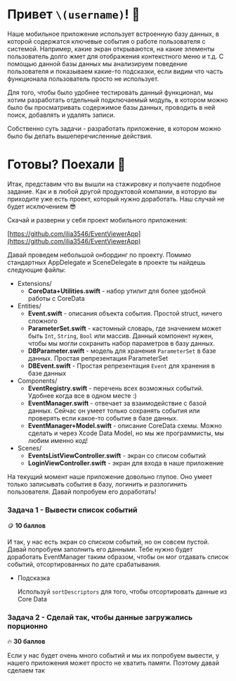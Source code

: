 # Привет `\(username)`! 👋

Наше мобильное приложение использует встроенную базу данных, в которой содержатся ключевые события о работе пользователя с системой. Например, какие экран открываются, на какие элементы пользователь долго жмет для отображения контекстного меню и т.д. С помощью данной базы данных мы анализируем поведение пользователя и показываем какие-то подсказки, если видим что часть функционала пользователь просто не использует.

Для того, чтобы было удобнее тестировать данный функционал, мы хотим разработать отдельный подключаемый модуль, в котором можно было бы просматривать содержимое базы данных, проводить в ней поиск, добавлять и удалять записи.

Собственно суть задачи - разработать приложение, в котором можно было бы делать вышеперечисленные действия. 

# Готовы? Поехали 🚀

Итак, представим что вы вышли на стажировку и получаете подобное задание. Как и в любой другой продуктовой компании, в которую вы приходите уже есть проект, который нужно доработать. Наш случай не будет исключением 😎

Скачай и разверни у себя проект мобильного приложения:

[https://github.com/ilia3546/EventViewerApp](https://github.com/ilia3546/EventViewerApp)

Давай проведем небольшой онбординг по проекту. Помимо стандартных AppDelegate и SceneDelegate в проекте ты найдешь следующие файлы:

- Extensions/
    - **CoreData+Utilities.swift** - набор утилит для более удобной работы с CoreData
- Entities/
    - **Event.swift** - описания объекта события. Простой struct, ничего сложного
    - **ParameterSet.swift** - кастомный словарь, где значением может быть `Int`, `String`, `Bool` или массив. Данный компонент нужен, чтобы мы могли сохранить набор параметров в базу данных.
    - **DBParameter.swift** - модель для хранения `ParameterSet` в базе данных. Простая репрезентация ParameterSet
    - **DBEvent.swift** - Простая репрезентация `Event` для хранения в базе данных
- Components/
    - **EventRegistry.swift** - перечень всех возможных событий. Удобнее когда все в одном месте :)
    - **EventManager.swift** - отвечает за взаимодействие с базой данных. Сейчас он умеет только сохранять события или проверять если какое-то событие в базе данных.
    - **EventManager+Model.swift** - описание CoreData схемы. Можно сделать и через Xcode Data Model, но мы же программисты, мы любим именно код!
- Scenes/
    - **EventsListViewController.swift** - экран со списом событий
    - **LoginViewController.swift** - экран для входа в наше приложение

На текущий момент наше приложение довольно глупое. Оно умеет только записывать события в базу, логинить и разлогинить пользователя. Давай попробуем его доработать!

### Задача 1 - Вывести список событий

🪙 **10 баллов**

И так, у нас есть экран со списком событий, но он совсем пустой. Давай попробуем заполнить его данными. Тебе нужно будет доработать EventManager таким образом, чтобы он мог отдавать список событий, отсортированных по дате срабатывания.

- Подсказка
    
    Используй `sortDescriptors` для того, чтобы отсортировать данные из Core Data
    

### Задача 2 - Сделай так, чтобы данные загружались порционно

🔥 **30 баллов**

Если у нас будет очень много событий и мы их попробуем вывести, у нашего приложения может просто не хватить памяти. Поэтому давай сделаем так